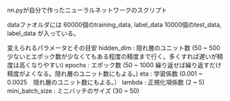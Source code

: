 nn.pyが自分で作ったニューラルネットワークのスクリプト

dataファオルダには
60000個のtraining_data, label_data
10000個のtest_data, label_data
が入っている。

変えられるパラメータとその目安
hidden_dim : 隠れ層のユニット数 (50 ~ 500 少ないとエポック数が少なくてもある程度の精度まで行く。多くすれば遅いが精度は高くなりやすい)
epochs : エポック数 (50 ~ 1000 繰り返せば繰り返すだけ精度がよくなる。隠れ層のユニット数にもよる。)
eta : 学習係数 (0.001 ~ 0.0025　隠れ層のユニット数にもよる。）
lambda : 正規化項係数 (2 ~ 5)
mini_batch_size : ミニバッチのサイズ (30 ~ 50)
